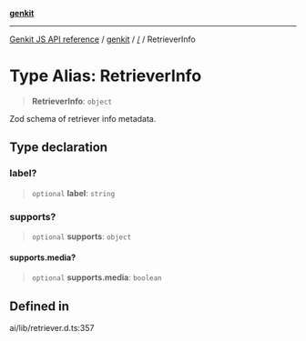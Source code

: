 [**genkit**](../README.md)

***

[Genkit JS API reference](../../README.md) / [genkit](../README.md) / [/](../README.md) / RetrieverInfo

# Type Alias: RetrieverInfo

> **RetrieverInfo**: `object`

Zod schema of retriever info metadata.

## Type declaration

### label?

> `optional` **label**: `string`

### supports?

> `optional` **supports**: `object`

#### supports.media?

> `optional` **supports.media**: `boolean`

## Defined in

ai/lib/retriever.d.ts:357
